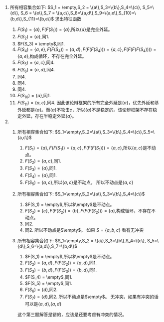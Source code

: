 1. 所有相容集合如下:
   $S_1 = \empty,S_2 = \{a\},S_3=\{b\},S_4=\{c\}, S_5=\{d\}, S_6 = \{e\},S_7 = \{a,c\},S_8=\{a,d\},S_9=\{a,e\},S_{10}=\{b,d\},S_{11}=\{b,e\}$
   求出特征函数
   1. $F(S_1) = \{a\},F(F(S_1)) = \{a\}$,所以$\{a\}$是完全外延。
   2. $F(S_2) = \{a\}$,同1.
   3. $F(S_3) = \empty$,同1.
   4. $F(S_4) = \{a,e\},F(F(S_4))=\{a,d\},F(F(F(S_4)))=\{a,c\},F(F(F(F(S_4)))) = \{a,e\}$,构成循环，不存在完全外延。
   5. $F(S_5) = \{a,c\}$,同4.
   6. $F(S_6) = \{a,d\}$,同4.
   7. 同4.
   8. 同4.
   9. 同4.
   10. $F(S_{10}) = \{a\}$,同1.
   11. $F(S_{11}) = \{a,c\}$,同4.
因此该论辩框架的所有完全外延是$\{a\}$，优先外延和基外延都是$\{a\}$。而$\{a\}$不攻击$c$，所以$\{a\}$不是稳定的。该论辩框架不存在稳定外延，存在半稳定外延$\{a\}$。

2.  
    1. 所有相容集合如下:
        $S_1=\empty,S_2=\{a\},S_3=\{b\},S_4=\{c\},S_5=\{a,c\}$
        1. $F(S_1) = \{a\},F(F(S_1)) = \{a,c\},F(F(F(S_1))) = \{a,c\}$,所以$\{a,c\}$是不动点。
        2. $F(S_2) = \{a,c\}$,同1.
        3. $F(S_3) = \{a\}$,同1.
        4. $F(S_4) = \{a\}$,同1.
        5. $F(S_5) = \{a,c\}$,所以$\{a,c\}$是不动点。
        所以不动点是$\{a,c\}$
    2. 所有相容集合如下:
        $S_1=\empty,S_2=\{a\},S_3=\{b\},S_4=\{c\}$
        1. $F(S_1) = \empty$,所以$\empty$是不动点。
        2. $F(S_2) = \{c\},F(F(S_2))=\{b\},F(F(F(S_2)))=\{a\}$,构成循环，不存在不动点。
        3. 同2.
        4. 同2.
        所以不动点是$\empty$。 如果 $S = \{a,b,c\}$ 看有无冲突
    3. 所有相容集合如下:
        $S_1=\empty,S_2 = \{a\},S_3=\{b\},S_4=\{c\}, S_5=\{d\},S_6=\{a,d\},S_7=\{b,d\}$
        1. $F(S_1) = \empty$,所以$\empty$是不动点。
        2. $F(S_2) = \{a,d\},F(F(S_2)) = \{a,d\}$,同1.
        3. $F(S_3) = \{b,d\},F(F(S_3)) = \{b,d\}$,同1.
        4. $F(S_4) = \empty$,同1.
        5. $F(S_5) = \empty$,同1.
        6. $F(S_6) = \{d\}$,同2.
        7. $F(S_7) = \{d\}$,同2.
        所以不动点是$\empty$。 无冲突，如果有冲突的话可以是$\{a,d\}$,$\{a,d\}$

        这个第三题解答是错的，应该是还要考虑有冲突的情况。